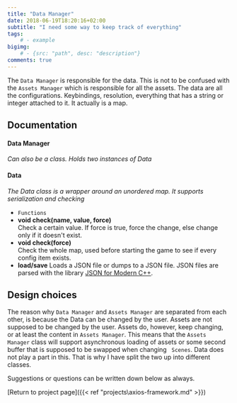 ```yaml
---
title: "Data Manager"
date: 2018-06-19T18:20:16+02:00
subtitle: "I need some way to keep track of everything"
tags: 
    # - example
bigimg: 
    # - {src: "path", desc: "description"}
comments: true
---
```

The `Data Manager` is responsible for the data. This is not to be confused with the `Assets Manager` which is responsible for all the assets. The data are all the configurations. Keybindings, resolution, everything that has a string or integer attached to it. It actually is a map.
<!--more-->

## Documentation
#### Data Manager
_Can also be a class. Holds two instances of Data_

#### Data
_The Data class is a wrapper around an unordered map. It supports serialization and checking_

- `Functions`
- **void check(name, value, force)**  
Check a certain value. If force is true, force the change, else change only if it doesn't exist.
- **void check(force)**  
Check the whole map, used before starting the game to see if every config item exists.
- **load/save**
Loads a JSON file or dumps to a JSON file. JSON files are parsed with the library [JSON for Modern C++](https://nlohmann.github.io/json/).

## Design choices
The reason why `Data Manager` and `Assets Manager` are separated from each other, is because the Data can be changed by the user. Assets are not supposed to be changed by the user. Assets do, however, keep changing, or at least the content in `Assets Manager`. This means that the `Assets Manager` class will support asynchronous loading of assets or some second buffer that is supposed to be swapped when changing ` Scenes`. Data does not play a part in this. That is why I have split the two up into different classes.

Suggestions or questions can be written down below as always.

[Return to project page]({{< ref "projects\axios-framework.md" >}})
